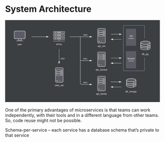 
# System Architecture


<!-- TODO: complete -->
![NEI Architecture](assets/images/architecture.jpeg)

One of the primary advantages of microservices is that teams can work independently, with their tools and in a different language from other teams. So, code reuse might not be possible.

Schema-per-service – each service has a database schema that’s private to that service


